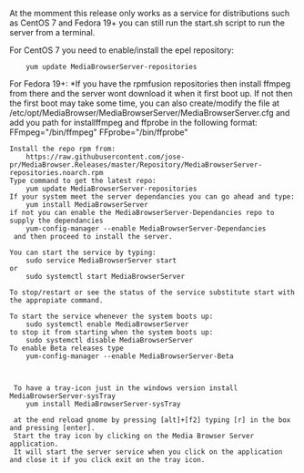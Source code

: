 At the momment this release only works as a service for distributions such as CentOS 7 and Fedora 19+
you can still run the start.sh script to run the server from a terminal.

For CentOS 7 you need to enable/install the epel repository:

        yum update MediaBrowserServer-repositories

For Fedora 19+:
    *If you have the rpmfusion repositories then install ffmpeg from there and the server wont download it when it first boot up. If not then the first boot may take some time, you can also create/modify the file at /etc/opt/MediaBrowser/MediaBrowserServer/MediaBrowserServer.cfg and add you path for installffmpeg and ffprobe in the following format:
    FFmpeg="/bin/ffmpeg"
    FFprobe="/bin/ffprobe"
    
    Install the repo rpm from: 
        https://raw.githubusercontent.com/jose-pr/MediaBrowser.Releases/master/Repository/MediaBrowserServer-repositories.noarch.rpm
    Type command to get the latest repo:
        yum update MediaBrowserServer-repositories
    If your system meet the server dependancies you can go ahead and type:
        yum install MediaBrowserServer
    if not you can enable the MediaBrowserServer-Dependancies repo to supply the dependancies
        yum-config-manager --enable MediaBrowserServer-Dependancies
     and then proceed to install the server.
     
    You can start the service by typing:
        sudo service MediaBrowserServer start
    or
        sudo systemctl start MediaBrowserServer
        
    To stop/restart or see the status of the service substitute start with the appropiate command.
    
    To start the service whenever the system boots up:
        sudo systemctl enable MediaBrowserServer
    to stop it from starting when the system boots up:
        sudo systemctl disable MediaBrowserServer
    To enable Beta releases type
        yum-config-manager --enable MediaBrowserServer-Beta
         
    
    
     To have a tray-icon just in the windows version install MediaBrowserServer-sysTray
        yum install MediaBrowserServer-sysTray
     
     at the end reload gnome by pressing [alt]+[f2] typing [r] in the box and pressing [enter].
     Start the tray icon by clicking on the Media Browser Server application.
     It will start the server service when you click on the application and close it if you click exit on the tray icon. 
     
     
